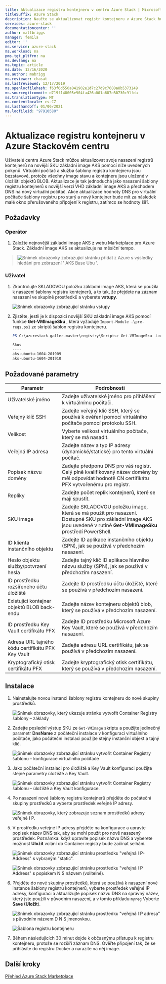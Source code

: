 ```yaml
---
title: Aktualizace registru kontejneru v centru Azure Stack | Microsoft Docs
titleSuffix: Azure Stack
description: Naučte se aktualizovat registr kontejneru v Azure Stack hub.
services: azure-stack
documentationcenter: ''
author: mattbriggs
manager: femila
editor: ''
ms.service: azure-stack
ms.workload: na
pms.tgt_pltfrm: na
ms.devlang: na
ms.topic: article
ms.date: 12/16/2020
ms.author: mabrigg
ms.reviewer: chasat
ms.lastreviewed: 12/17/2019
ms.openlocfilehash: f63f0d550a841902e1d7c27d9c7688a8b5373149
ms.sourcegitcommit: d719f148005e904fa426a001a687e80730c91fda
ms.translationtype: MT
ms.contentlocale: cs-CZ
ms.lasthandoff: 01/06/2021
ms.locfileid: "97910580"
---
```

# <a name="update-the-container-registry-in-azure-stack-hub"></a>Aktualizace registru kontejneru v Azure Stackovém centru

Uživatelé centra Azure Stack můžou aktualizovat svoje nasazení registrů kontejnerů na novější SKU základní image AKS pomocí níže uvedených pokynů. Virtuální počítač a služba šablony registru kontejneru jsou bezstavové, protože všechny image stavu a kontejneru jsou uložené v úložišti objektů BLOB. Aktualizace je tak jednoduchá jako nasazení šablony registru kontejnerů s novější verzí VHD základní image AKS a přechodem DNS na nový virtuální počítač. Akce aktualizace hodnoty DNS pro virtuální počítače šablony registru pro starý a nový kontejner bude mít za následek malé okno přerušovaného připojení k registru, zatímco se hodnoty šíří.

## <a name="prerequisites"></a>Požadavky

### <a name="operator"></a>Operátor

1.  Založte nejnovější základní image AKS z webu Marketplace pro Azure Stack. Základní image AKS se aktualizuje na měsíční tempo.

> ![Snímek obrazovky zobrazující stránku přidat z Azure s výsledky hledání pro zobrazení ' AKS Base Ubu '.](./media/container-registry-template-updating-tzl/image1.png)

### <a name="user"></a>Uživatel

1.  Zkontrolujte SKLADOVOU položku základní image AKS, která se použila k nasazení šablony registru kontejnerů, a to tak, že přejdete na záznam nasazení ve skupině prostředků a vyberete **vstupy**.

    ![Snímek obrazovky zobrazující stránku vstupy](./media/container-registry-template-updating-tzl/image2.png)

2.  Zjistěte, jestli je k dispozici novější SKU základní image AKS pomocí funkce **Get-VMImageSku** , která vyžaduje `Import-Module .\pre-reqs.ps1` ze skriptů šablon registru kontejneru.

    ```powershell  
    PS C:\azurestack-galler-master\registry\Scripts> Get-VMImageSku -Location Shanghai
    
    Skus                  
    ----                  
    aks-ubuntu-1604-201909
    aks-ubuntu-1604-201910 
    ```

## <a name="parameters-required"></a>Požadované parametry

| Parametr | Podrobnosti |
| --- | --- |
| Uživatelské jméno | Zadejte uživatelské jméno pro přihlášení k virtuálnímu počítači. |
| Veřejný klíč SSH | Zadejte veřejný klíč SSH, který se používá k ověření pomocí virtuálního počítače pomocí protokolu SSH. |
| Velikost | Vyberte velikost virtuálního počítače, který se má nasadit. |
| Veřejná IP adresa | Zadejte název a typ IP adresy (dynamické/statické) pro tento virtuální počítač. |
| Popisek názvu domény | Zadejte předponu DNS pro váš registr. Celý plně kvalifikovaný název domény by měl odpovídat hodnotě CN certifikátu PFX vytvořenému pro registr. |
| Repliky | Zadejte počet replik kontejnerů, které se mají spustit. |
| SKU image | Zadejte SKLADOVOU položku image, která se má použít pro nasazení. Dostupné SKU pro základní image AKS jsou uvedené v rutině **Get-VMImageSku** prostředí PowerShell. |
| ID klienta instančního objektu | Zadejte ID aplikace instančního objektu (SPN), jak se používá v předchozím nasazení. |
| Heslo objektu služby/potvrzení hesla | Zadejte tajný klíč ID aplikace hlavního názvu služby (SPN), jak se používá v předchozím nasazení. |
| ID prostředku rozšířeného účtu úložiště | Zadejte ID prostředku účtu úložiště, které se používá v předchozím nasazení. |
| Existující kontejner objektů BLOB back-endu | Zadejte název kontejneru objektů blob, který se používá v předchozím nasazení. |
| ID prostředku Key Vault certifikátu PFX | Zadejte ID prostředku Microsoft Azure Key Vault, které se používá v předchozím nasazení. |
| Adresa URL tajného kódu certifikátu PFX Key Vault | Zadejte adresu URL certifikátu, jak se používá v předchozím nasazení. |
| Kryptografický otisk certifikátu PFX | Zadejte kryptografický otisk certifikátu, který se používá v předchozím nasazení. |

## <a name="installation"></a>Instalace

1.  Nainstalujte novou instanci šablony registru kontejneru do nové skupiny prostředků.

    ![Snímek obrazovky, který ukazuje stránku vytvořit Container Registry šablony – základy](./media/container-registry-template-updating-tzl/image3.png)

2.  Zadejte poslední výstup SKU ze `Get-VMImage` skriptu a použijte jedinečný parametr **DnsName** z počáteční instalace v konfiguraci virtuálního počítače, jako počáteční instalaci použijte stejný instanční objekt a tajný klíč.

    ![Snímek obrazovky zobrazující stránku vytvořit Container Registry šablonu – konfigurace virtuálního počítače](./media/container-registry-template-updating-tzl/image4.png)

3.  Jako počáteční instalaci pro úložiště a Key Vault konfiguraci použijte stejné parametry úložiště a Key Vault.

    ![Snímek obrazovky zobrazující stránku vytvořit Container Registry šablonu – úložiště a Key Vault konfigurace.](./media/container-registry-template-updating-tzl/image5.png)

1.  Po nasazení nové šablony registru kontejnerů přejděte do počáteční skupiny prostředků a vyberte prostředek veřejné IP adresy.

    ![Snímek obrazovky, který zobrazuje seznam prostředků adresy veřejné I P.](./media/container-registry-template-updating-tzl/image6.png)

1.  V prostředku veřejné IP adresy přejděte na konfigurace a upravte popisek název DNS tak, aby se mohl použít pro nově nasazený prostředek. Poznámka: když upravíte popisek názvu DNS a vyberete možnost **Uložit** volání do Container registry bude začínat selhání.

    ![Snímek obrazovky zobrazující stránku prostředku "veřejná I P-Address" s vybraným "static".](./media/container-registry-template-updating-tzl/image7.png)
    
    ![Snímek obrazovky zobrazující stránku prostředku "veřejná I P Address" s popiskem N S názvem (volitelné).](./media/container-registry-template-updating-tzl/image8.png)

2.  Přejděte do nové skupiny prostředků, která se používá k nasazení nové instance šablony registru kontejnerů, vyberte prostředek veřejné IP adresy, konfiguraci a aktualizujte popisek názvu DNS na správný název, který jste použili v původním nasazení, a v tomto příkladu `myreg` Vyberte **Save (Uložit**).

    ![Snímek obrazovky zobrazující stránku prostředku "veřejná I P adresa" s původním názvem D N S jmenovkou.](./media/container-registry-template-updating-tzl/image9.png)
    
    ![Šablona registru kontejneru](./media/container-registry-template-updating-tzl/image10.png)

3.  Během následujících 30 minut dojde k občasnýmu přístupu k registru kontejneru, protože se rozšíří záznam DNS. Ověřte připojení tak, že se přihlásíte do registru Docker a narazíte na něj image.

## <a name="next-steps"></a>Další kroky

[Přehled Azure Stack Marketplace](../../operator/azure-stack-marketplace.md)
